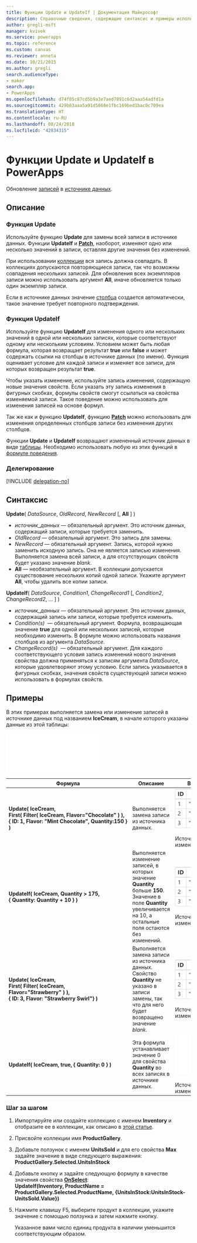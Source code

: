 ```yaml
---
title: Функции Update и UpdateIf | Документация Майкрософт
description: Справочные сведения, содержащие синтаксис и примеры использования функций Update и UpdateIf в PowerApps
author: gregli-msft
manager: kvivek
ms.service: powerapps
ms.topic: reference
ms.custom: canvas
ms.reviewer: anneta
ms.date: 10/21/2015
ms.author: gregli
search.audienceType:
- maker
search.app:
- PowerApps
ms.openlocfilehash: d74f05c87cd5b9a3e7aed7891c6d2aaa54adfd1a
ms.sourcegitcommit: 429b83aaa5a91d5868e1fbc169bed1bac0c709ea
ms.translationtype: HT
ms.contentlocale: ru-RU
ms.lasthandoff: 08/24/2018
ms.locfileid: "42834315"
---
```

# <a name="update-and-updateif-functions-in-powerapps"></a>Функции Update и UpdateIf в PowerApps
Обновление [записей](../working-with-tables.md#records) в [источнике данных](../working-with-data-sources.md).

## <a name="description"></a>Описание
### <a name="update-function"></a>Функция Update
Используйте функцию **Update** для замены всей записи в источнике данных. Функции **UpdateIf** и  **[Patch](function-patch.md)**, наоборот, изменяют одно или несколько значений в записи, оставляя другие значения без изменений.

При использовании [коллекции](../working-with-data-sources.md#collections) вся запись должна совпадать. В коллекциях допускаются повторяющиеся записи, так что возможны совпадения нескольких записей. Для обновления всех экземпляров записи можно использовать аргумент **All**, иначе обновляется только один экземпляр записи.

Если в источнике данных значение [столбца](../working-with-tables.md#columns) создается автоматически, такое значение требует повторного подтверждения.

### <a name="updateif-function"></a>Функция UpdateIf
Используйте функцию **UpdateIf** для изменения одного или нескольких значений в одной или нескольких записях, которые соответствуют одному или нескольким условиям. Условием может быть любая формула, которая возвращает результат **true** или **false** и может содержать ссылки на столбцы в источнике данных (по имени). Функция оценивает условие для каждой записи и изменяет все записи, для которых возвращен результат **true**.  

Чтобы указать изменение, используйте запись изменения, содержащую новые значения свойств. Если указать эту запись изменения в фигурных скобках, формулы свойств смогут ссылаться на свойства изменяемой записи. Такое поведение можно использовать для изменения записей на основе формул.

Так же как и функцию **UpdateIf**, функцию **[Patch](function-patch.md)** можно использовать для изменения определенных столбцов записи без изменения других столбцов.

Функции **Update** и **UpdateIf** возвращают измененный источник данных в виде [таблицы](../working-with-tables.md). Необходимо использовать любую из этих функций в [формуле поведения](../working-with-formulas-in-depth.md).

### <a name="delegation"></a>Делегирование
[!INCLUDE [delegation-no](../../../includes/delegation-no.md)]

## <a name="syntax"></a>Синтаксис
**Update**( *DataSource*, *OldRecord*, *NewRecord* [, **All** ] )

* *источник_данных* — обязательный аргумент. Это источник данных, содержащий записи, которые требуется заменить.
* *OldRecord* — обязательный аргумент. Это запись для замены.
* *NewRecord* — обязательный аргумент. Запись, которой нужно заменить исходную запись. Она не является записью изменения. Выполняется замена всей записи, а для отсутствующих свойств будет указано значение *blank*.
* **All** — необязательный аргумент. В коллекции допускается существование нескольких копий одной записи. Укажите аргумент **All**, чтобы удалить все копии записи.

**UpdateIf**( *DataSource*, *Condition1*, *ChangeRecord1* [, *Condition2*, *ChangeRecord2*, ... ] )

* *источник_данных* — обязательный аргумент. Это источник данных, содержащий запись или записи, которые требуется изменить.
* *Condition(s)*  — обязательный аргумент. Формула, возвращающая значение **true** для одной или нескольких записей, которые необходимо изменить.  В формуле можно использовать названия столбцов из аргумента *DataSource*.  
* *ChangeRecord(s)*  — обязательный аргумент.  Для каждого соответствующего условия запись изменений нового значения свойства должна применяться к записям аргумента *DataSource*, которые удовлетворяют этому условию. Если запись указывается в фигурных скобках, значения свойств существующей записи можно использовать в формулах свойств.

## <a name="examples"></a>Примеры
В этих примерах выполняется замена или изменение записей в источнике данных под названием **IceCream**, в начале которого указаны данные из этой таблицы:

![](media/function-update-updateif/icecream.png)

| Формула | Описание | Возвращаемый результат |
| --- | --- | --- |
| **Update(&nbsp;IceCream,<br>First(&nbsp;Filter(&nbsp;IceCream,&nbsp;Flavor="Chocolate"&nbsp;)&nbsp;), {&nbsp;ID:&nbsp;1,&nbsp;Flavor:&nbsp;"Mint&nbsp;Chocolate",&nbsp;Quantity:150&nbsp;} )** |Выполняется замена записи из источника данных. |<style> img { max-width: none } </style> ![](media/function-update-updateif/icecream-mint.png)<br><br>Источник данных **IceCream** изменен. |
| **UpdateIf(&nbsp;IceCream, Quantity > 175, {&nbsp;Quantity:&nbsp;Quantity&nbsp;+&nbsp;10&nbsp;} )** |Выполняется изменение записей, в которых значение **Quantity** больше **150**.  Значение в поле **Quantity** увеличивается на 10, а остальные поля остаются без изменений. |![](media/function-update-updateif/icecream-mint-plus10.png)<br><br>Источник данных **IceCream** изменен. |
| **Update(&nbsp;IceCream,<br>First(&nbsp;Filter(&nbsp;IceCream, Flavor="Strawberry"&nbsp;)&nbsp;),<br>{&nbsp;ID:&nbsp;3, Flavor:&nbsp;"Strawberry Swirl"} )** |Выполняется замена записи из источника данных. Свойство **Quantity** не указано в записи замены, так что для него будет возвращено значение *blank*. |![](media/function-update-updateif/icecream-mint-swirl.png)<br><br>Источник данных **IceCream** изменен. |
| **UpdateIf(&nbsp;IceCream, true, {&nbsp;Quantity:&nbsp;0&nbsp;} )** |Эта формула устанавливает значение 0 для свойства **Quantity** во всех записях в источнике данных. |![ ](./media/function-update-updateif/icecream-mint-zero.png)<br> <br>Источник данных **IceCream** изменен. |

### <a name="step-by-step"></a>Шаг за шагом
1. Импортируйте или создайте коллекцию с именем **Inventory** и отобразите ее в коллекции, как описано в [этой статье](../show-images-text-gallery-sort-filter.md).
2. Присвойте коллекции имя **ProductGallery**.
3. Добавьте ползунок с именем **UnitsSold** и для его свойства **Max** задайте значение в виде следующего выражения:<br>**ProductGallery.Selected.UnitsInStock**
4. Добавьте кнопку и задайте следующую формулу в качестве значения свойства **[OnSelect](../controls/properties-core.md)**:<br>**UpdateIf(Inventory, ProductName = ProductGallery.Selected.ProductName, {UnitsInStock:UnitsInStock-UnitsSold.Value})**
5. Нажмите клавишу F5, выберите продукт в коллекции, укажите значение с помощью ползунка и затем нажмите кнопку.
   
    Указанное вами число единиц продукта в наличии уменьшится соответствующим образом.

